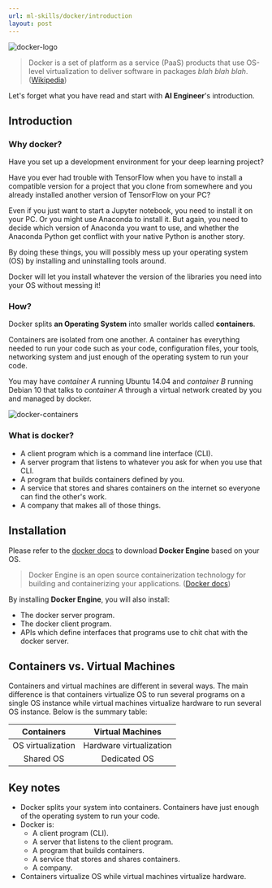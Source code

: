 ```yaml
---
url: ml-skills/docker/introduction
layout: post
---
```


![docker-logo][docker-logo]

> Docker is a set of platform as a service (PaaS) products that use OS-level virtualization to deliver software in packages _blah blah blah_. ([Wikipedia](<https://en.wikipedia.org/wiki/Docker_(software)>))

Let's forget what you have read and start with **AI Engineer**'s introduction.

## Introduction

### Why docker?

Have you set up a development environment for your deep learning project?

Have you ever had trouble with TensorFlow when you have to install a compatible version for a project that you clone from somewhere and you already installed another version of TensorFlow on your PC?

Even if you just want to start a Jupyter notebook, you need to install it on your PC. Or you might use Anaconda to install it. But again, you need to decide which version of Anaconda you want to use, and whether the Anaconda Python get conflict with your native Python is another story.

By doing these things, you will possibly mess up your operating system (OS) by installing and uninstalling tools around.

Docker will let you install whatever the version of the libraries you need into your OS without messing it!

### How?

Docker splits **an Operating System** into smaller worlds called **containers**.

Containers are isolated from one another. A container has everything needed to run your code such as your code, configuration files, your tools, networking system and just enough of the operating system to run your code.

You may have _container A_ running Ubuntu 14.04 and _container B_ running Debian 10 that talks to _container A_ through a virtual network created by you and managed by docker.

![docker-containers][docker-containers]

### What is docker?

- A client program which is a command line interface (CLI).
- A server program that listens to whatever you ask for when you use that CLI.
- A program that builds containers defined by you.
- A service that stores and shares containers on the internet so everyone can find the other's work.
- A company that makes all of those things.

## Installation

Please refer to the [docker docs](https://docs.docker.com/engine/install/) to download **Docker Engine** based on your OS.

> Docker Engine is an open source containerization technology for building and containerizing your applications. ([Docker docs](https://docs.docker.com/engine/))

By installing **Docker Engine**, you will also install:

- The docker server program.
- The docker client program.
- APIs which define interfaces that programs use to chit chat with the docker server.

## Containers vs. Virtual Machines

Containers and virtual machines are different in several ways. The main difference is that containers virtualize OS to run several programs on a single OS instance while virtual machines virtualize hardware to run several OS instance. Below is the summary table:

|  **Containers**   |  **Virtual Machines**   |
| :---------------: | :---------------------: |
| OS virtualization | Hardware virtualization |
|     Shared OS     |      Dedicated OS       |

## Key notes

- Docker splits your system into containers. Containers have just enough of the operating system to run your code.
- Docker is:
  - A client program (CLI).
  - A server that listens to the client program.
  - A program that builds containers.
  - A service that stores and shares containers.
  - A company.
- Containers virtualize OS while virtual machines virtualize hardware.

<!-- MARKDOWN LINKS & IMAGES -->

[docker-logo]: /assets/images/ml-skills/docker/introduction/docker-logo-1200x630.png
[docker-containers]: /assets/images/ml-skills/docker/introduction/docker-containers.png
